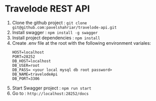 # Travelode REST API
1. Clone the github project : `git clone git@github.com:pavelshahriar/travelode-api.git`
2. Install swagger : `npm install -g swagger`
3. Install project dependencies : `npm install`
4. Create .env file at the root with the following environment variales:
   ```
   HOST=localhost
   PORT=28252
   DB_HOST=localhost
   DB_USER=root
   DB_PASS= <your local mysql db root password>
   DB_NAME=travelodeApi
   DB_PORT=3306
   ```
5. Start Swagger project : `npm run start`
6. Go to : `http://localhost:28252/docs`
